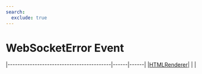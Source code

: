 ```yaml
---
search:
  exclude: true
---
```


<h1 class="heading"><span class="name">WebSocketError Event</span></h1>

|------------------------------------------|------|------|
|[HTMLRenderer](../objects/htmlrenderer.md)|&nbsp;|&nbsp;|
